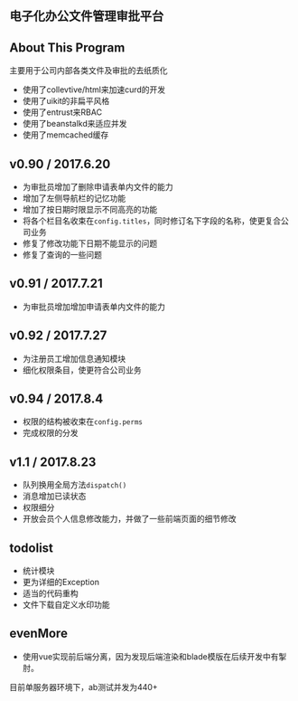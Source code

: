 <p align="center" style="text-align:center"><h2><b>电子化办公文件管理审批平台</b></h2>

## About This Program
主要用于公司内部各类文件及审批的去纸质化
 - 使用了collevtive/html来加速curd的开发
 - 使用了uikit的非扁平风格
 - 使用了entrust来RBAC
 - 使用了beanstalkd来适应并发
 - 使用了memcached缓存
 
## v0.90 / 2017.6.20
 - 为审批员增加了删除申请表单内文件的能力
 - 增加了左侧导航栏的记忆功能
 - 增加了按日期时限显示不同高亮的功能
 - 将各个栏目名收束在`config.titles`，同时修订名下字段的名称，使更复合公司业务
 - 修复了修改功能下日期不能显示的问题
 - 修复了查询的一些问题
## v0.91 / 2017.7.21
 - 为审批员增加增加申请表单内文件的能力 
## v0.92 / 2017.7.27
  - 为注册员工增加信息通知模块
  - 细化权限条目，使更符合公司业务
## v0.94 / 2017.8.4
  - 权限的结构被收束在`config.perms`
  - 完成权限的分发

## v1.1 / 2017.8.23
  - 队列换用全局方法`dispatch()`
  - 消息增加已读状态
  - 权限细分
  - 开放会员个人信息修改能力，并做了一些前端页面的细节修改

## todolist
  - 统计模块
  - 更为详细的Exception
  - 适当的代码重构
  - 文件下载自定义水印功能
  
## evenMore
  - 使用vue实现前后端分离，因为发现后端渲染和blade模版在后续开发中有掣肘。
  
目前单服务器环境下，ab测试并发为440+
